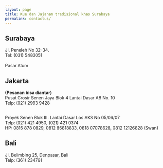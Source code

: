 ```yaml
---
layout: page
title: Kue dan Jajanan tradisional khas Surabaya
permalink: contactus/
---
```


## Surabaya
Jl. Peneleh No 32-34.
<br/>Tel: (031) 5483051
<br/><br/>Pasar Atum
<br/>

## Jakarta
<strong>(Pesanan bisa diantar)</strong>
<br/>Pusat Grosir Senen Jaya Blok 4 Lantai Dasar A8 No. 10
<br/>Telp: (021) 2993 9428

<br/>Proyek Senen Blok III. Lantai Dasar Los AKS No 05/06/07
<br/>Telp: (021) 421 4950, (021) 421 0374
<br/>HP: 0815 878 0829, 0812 85818833, 0818 07078628, 0812 12126828 (Swan)
<br/>

## Bali
Jl. Belimbing 25, Denpasar, Bali
<br/>Telp: (361) 234761